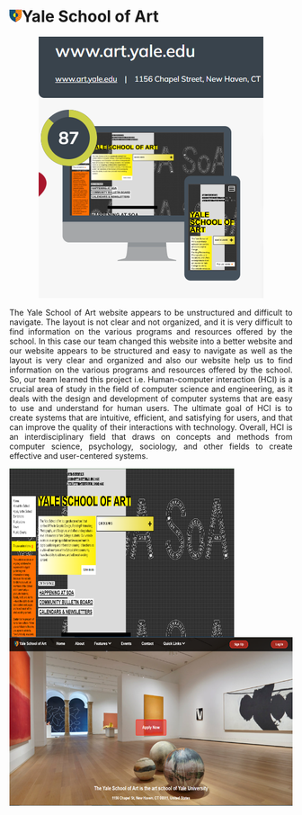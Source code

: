 <h1><img src="https://github.com/ZeeshanJaved28/Yale-Website_HCI-Project/blob/main/Images/Favicon1.png" height="22px" width="22px"/>Yale School of Art</h1>
<p align="center"><img alt="Yale-Web-Results" src="https://github.com/ZeeshanJaved28/Yale-Website_HCI-Project/blob/main/Web-Results.png"></p>
<p align="justify">The Yale School of Art website appears to be unstructured and difficult to navigate. The layout is not clear and not organized, and 
  it is very difficult to find information on the various programs and resources offered by the school. In this case our team changed this website into a better
  website and our website appears to be structured and easy to navigate as well as the layout is very clear and organized and also our website help us to find 
  information on the various programs and resources offered by the school. So, our team learned this project i.e. Human-computer interaction (HCI) is a crucial 
  area of study in the field of computer science and engineering, as it deals with the design and development of computer systems that are easy to use and understand 
  for human users. The ultimate goal of HCI is to create systems that are intuitive, efficient, and satisfying for users, and that can improve the quality of their 
  interactions with technology. Overall, HCI is an interdisciplinary field that draws on concepts and methods from computer science, psychology, sociology, and other 
  fields to create effective and user-centered systems.</p>

<img align="left" alt="Original-Website" src="https://github.com/ZeeshanJaved28/Yale-Website_HCI-Project/blob/main/Original%20Website.png" width="400px" height="300px">
<img align="right" alt="Our-Team-Website" src="https://github.com/ZeeshanJaved28/Yale-Website_HCI-Project/blob/main/Our%20Website.png" width="550px" height="300px">
 
